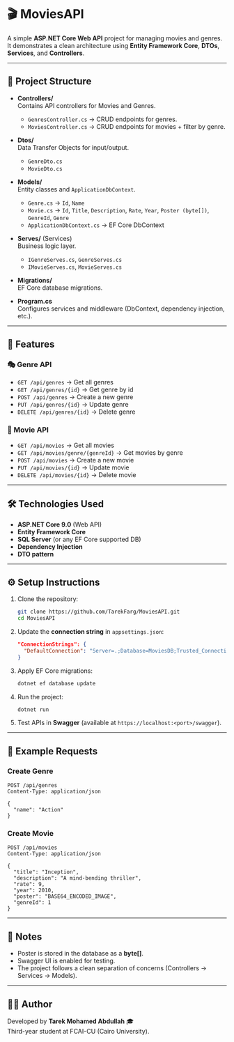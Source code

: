 # 🎬 MoviesAPI

A simple **ASP.NET Core Web API** project for managing movies and genres.  
It demonstrates a clean architecture using **Entity Framework Core**, **DTOs**, **Services**, and **Controllers**.

---

## 📂 Project Structure

- **Controllers/**  
  Contains API controllers for Movies and Genres.  
  - `GenresController.cs` → CRUD endpoints for genres.  
  - `MoviesController.cs` → CRUD endpoints for movies + filter by genre.  

- **Dtos/**  
  Data Transfer Objects for input/output.  
  - `GenreDto.cs`  
  - `MovieDto.cs`  

- **Models/**  
  Entity classes and `ApplicationDbContext`.  
  - `Genre.cs` → `Id`, `Name`  
  - `Movie.cs` → `Id`, `Title`, `Description`, `Rate`, `Year`, `Poster (byte[])`, `GenreId`, `Genre`  
  - `ApplicationDbContext.cs` → EF Core DbContext  

- **Serves/** (Services)  
  Business logic layer.  
  - `IGenreServes.cs`, `GenreServes.cs`  
  - `IMovieServes.cs`, `MovieServes.cs`  

- **Migrations/**  
  EF Core database migrations.  

- **Program.cs**  
  Configures services and middleware (DbContext, dependency injection, etc.).

---

## 🚀 Features

### 🎭 Genre API
- `GET /api/genres` → Get all genres  
- `GET /api/genres/{id}` → Get genre by id  
- `POST /api/genres` → Create a new genre  
- `PUT /api/genres/{id}` → Update genre  
- `DELETE /api/genres/{id}` → Delete genre  

### 🎥 Movie API
- `GET /api/movies` → Get all movies  
- `GET /api/movies/genre/{genreId}` → Get movies by genre  
- `POST /api/movies` → Create a new movie  
- `PUT /api/movies/{id}` → Update movie  
- `DELETE /api/movies/{id}` → Delete movie  

---

## 🛠️ Technologies Used
- **ASP.NET Core 9.0** (Web API)
- **Entity Framework Core**
- **SQL Server** (or any EF Core supported DB)
- **Dependency Injection**
- **DTO pattern**

---

## ⚙️ Setup Instructions

1. Clone the repository:
   ```bash
   git clone https://github.com/TarekFarg/MoviesAPI.git
   cd MoviesAPI
   ```

2. Update the **connection string** in `appsettings.json`:
   ```json
   "ConnectionStrings": {
     "DefaultConnection": "Server=.;Database=MoviesDB;Trusted_Connection=True;MultipleActiveResultSets=true"
   }
   ```

3. Apply EF Core migrations:
   ```bash
   dotnet ef database update
   ```

4. Run the project:
   ```bash
   dotnet run
   ```

5. Test APIs in **Swagger** (available at `https://localhost:<port>/swagger`).

---

## 📸 Example Requests

### Create Genre
```http
POST /api/genres
Content-Type: application/json

{
  "name": "Action"
}
```

### Create Movie
```http
POST /api/movies
Content-Type: application/json

{
  "title": "Inception",
  "description": "A mind-bending thriller",
  "rate": 9,
  "year": 2010,
  "poster": "BASE64_ENCODED_IMAGE",
  "genreId": 1
}
```

---

## 📌 Notes
- Poster is stored in the database as a **byte[]**.  
- Swagger UI is enabled for testing.  
- The project follows a clean separation of concerns (Controllers → Services → Models).

---

## 👨‍💻 Author
Developed by **Tarek Mohamed Abdullah** 🎓  
Third-year student at FCAI-CU (Cairo University).  
